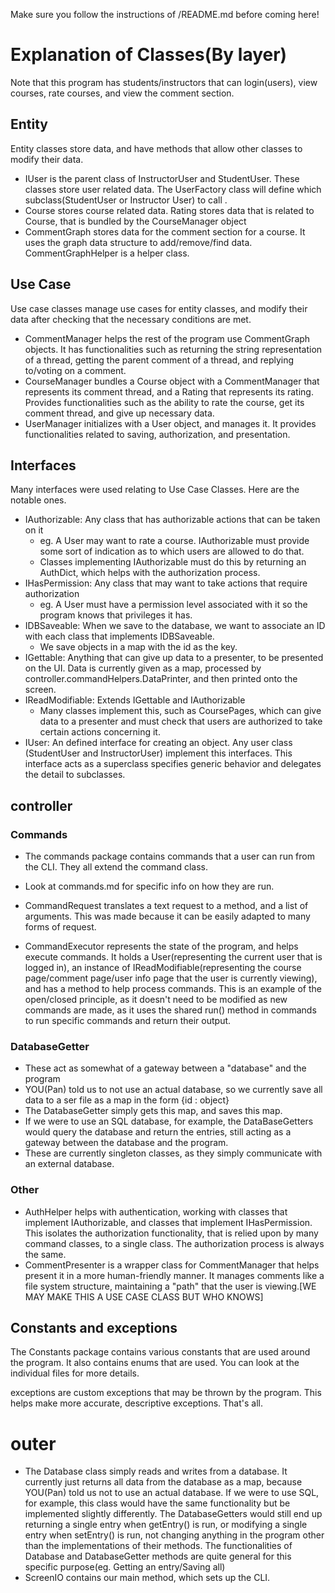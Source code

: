 Make sure you follow the instructions of /README.md before coming here!

# Explanation of Classes(By layer)

Note that this program has students/instructors that can login(users), view courses, rate courses, and view the comment
section.

## Entity

Entity classes store data, and have methods that allow other classes to modify their data.

- IUser is the parent class of InstructorUser and StudentUser. These classes store user related data. The UserFactory
  class will define which subclass(StudentUser or Instructor User) to call .
- Course stores course related data. Rating stores data that is related to Course, that is bundled by the CourseManager
  object
- CommentGraph stores data for the comment section for a course. It uses the graph data structure to add/remove/find
  data. CommentGraphHelper is a helper class.

## Use Case

Use case classes manage use cases for entity classes, and modify their data after checking that the necessary conditions
are met.

- CommentManager helps the rest of the program use CommentGraph objects. It has functionalities such as returning the
  string representation of a thread, getting the parent comment of a thread, and replying to/voting on a comment.
- CourseManager bundles a Course object with a CommentManager that represents its comment thread, and a Rating that
  represents its rating. Provides functionalities such as the ability to rate the course, get its comment thread, and
  give up necessary data.
- UserManager initializes with a User object, and manages it. It provides functionalities related to saving,
  authorization, and presentation.

## Interfaces

Many interfaces were used relating to Use Case Classes. Here are the notable ones.

- IAuthorizable: Any class that has authorizable actions that can be taken on it
    - eg. A User may want to rate a course. IAuthorizable must provide some sort of indication as to which users are
      allowed to do that.
    - Classes implementing IAuthorizable must do this by returning an AuthDict, which helps with the authorization
      process.
- IHasPermission: Any class that may want to take actions that require authorization
    - eg. A User must have a permission level associated with it so the program knows that privileges it has.
- IDBSaveable: When we save to the database, we want to associate an ID with each class that implements IDBSaveable.
    - We save objects in a map with the id as the key.
- IGettable: Anything that can give up data to a presenter, to be presented on the UI. Data is currently given as a map,
  processed by controller.commandHelpers.DataPrinter, and then printed onto the screen.
- IReadModifiable: Extends IGettable and IAuthorizable
    - Many classes implement this, such as CoursePages, which can give data to a presenter and must check that users are
      authorized to take certain actions concerning it.
- IUser: An defined interface for creating an object. Any user class (StudentUser and InstructorUser) implement this
  interfaces. This interface acts as a superclass specifies generic behavior and delegates the detail to subclasses.

## controller

### Commands

- The commands package contains commands that a user can run from the CLI. They all extend the command class.
- Look at commands.md for specific info on how they are run.

- CommandRequest translates a text request to a method, and a list of arguments. This was made because it can be easily
  adapted to many forms of request.
- CommandExecutor represents the state of the program, and helps execute commands. It holds a User(representing the
  current user that is logged in), an instance of IReadModifiable(representing the course page/comment page/user info
  page that the user is currently viewing), and has a method to help process commands. This is an example of the
  open/closed principle, as it doesn't need to be modified as new commands are made, as it uses the shared run() method
  in commands to run specific commands and return their output.

### DatabaseGetter

- These act as somewhat of a gateway between a "database" and the program
- YOU(Pan) told us to not use an actual database, so we currently save all data to a ser file as a map in the form {id :
  object}
- The DatabaseGetter simply gets this map, and saves this map.
- If we were to use an SQL database, for example, the DataBaseGetters would query the database and return the entries,
  still acting as a gateway between the database and the program.
- These are currently singleton classes, as they simply communicate with an external database.

### Other

- AuthHelper helps with authentication, working with classes that implement IAuthorizable, and classes that implement
  IHasPermission. This isolates the authorization functionality, that is relied upon by many command classes, to a
  single class. The authorization process is always the same.
- CommentPresenter is a wrapper class for CommentManager that helps present it in a more human-friendly manner. It
  manages comments like a file system structure, maintaining a "path" that the user is
  viewing.[WE MAY MAKE THIS A USE CASE CLASS BUT WHO KNOWS]

## Constants and exceptions

The Constants package contains various constants that are used around the program. It also contains enums that are used.
You can look at the individual files for more details.

exceptions are custom exceptions that may be thrown by the program. This helps make more accurate, descriptive
exceptions. That's all.

# outer

- The Database class simply reads and writes from a database. It currently just returns all data from the database as a
  map, because YOU(Pan) told us not to use an actual database. If we were to use SQL, for example, this class would have
  the same functionality but be implemented slightly differently. The DatabaseGetters would still end up returning a
  single entry when getEntry() is run, or modifying a single entry when setEntry() is run, not changing anything in the
  program other than the implementations of their methods. The functionalities of Database and DatabaseGetter methods
  are quite general for this specific purpose(eg. Getting an entry/Saving all)
- ScreenIO contains our main method, which sets up the CLI.
